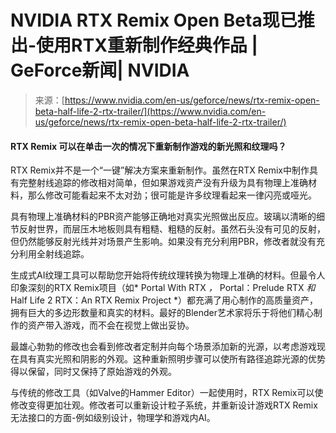 <!--yml

分类：未分类

日期：2024年05月27日15:00:55

-->

# NVIDIA RTX Remix Open Beta现已推出-使用RTX重新制作经典作品 | GeForce新闻| NVIDIA

> 来源：[https://www.nvidia.com/en-us/geforce/news/rtx-remix-open-beta-half-life-2-rtx-trailer/](https://www.nvidia.com/en-us/geforce/news/rtx-remix-open-beta-half-life-2-rtx-trailer/)

#### **RTX Remix 可以在单击一次的情况下重新制作游戏的新光照和纹理吗？**

RTX Remix并不是一个“一键”解决方案来重新制作。虽然在RTX Remix中制作具有完整射线追踪的修改相对简单，但如果游戏资产没有升级为具有物理上准确材料，那么修改可能看起来不太对劲；很可能是许多纹理看起来一律闪亮或哑光。

具有物理上准确材料的PBR资产能够正确地对真实光照做出反应。玻璃以清晰的细节反射世界，而层压木地板则具有粗糙、粗糙的反射。虽然石头没有可见的反射，但仍然能够反射光线并对场景产生影响。如果没有充分利用PBR，修改者就没有充分利用全射线追踪。

生成式AI纹理工具可以帮助您开始将传统纹理转换为物理上准确的材料。但最令人印象深刻的RTX Remix项目（如* Portal With RTX *，* Portal：Prelude RTX *和* Half Life 2 RTX：An RTX Remix Project *）都充满了用心制作的高质量资产，拥有巨大的多边形数量和真实的材料。最好的Blender艺术家将乐于将他们精心制作的资产带入游戏，而不会在视觉上做出妥协。

最雄心勃勃的修改也会看到修改者定制并向每个场景添加新的光源，以考虑游戏现在具有真实光照和阴影的外观。这种重新照明步骤可以使所有路径追踪光源的优势得以保留，同时又保持了原始游戏的外观。

与传统的修改工具（如Valve的Hammer Editor）一起使用时，RTX Remix可以使修改变得更加壮观。修改者可以重新设计粒子系统，并重新设计游戏RTX Remix无法接口的方面-例如级别设计，物理学和游戏内AI。
